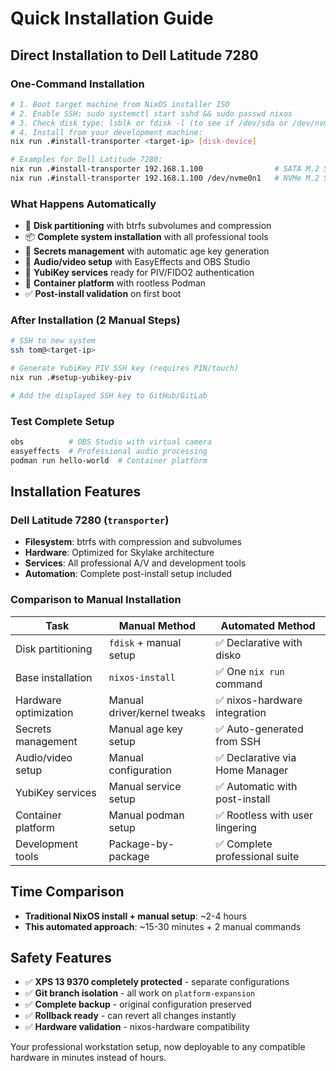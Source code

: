 # Quick Installation Guide

## Direct Installation to Dell Latitude 7280

### One-Command Installation
```bash
# 1. Boot target machine from NixOS installer ISO
# 2. Enable SSH: sudo systemctl start sshd && sudo passwd nixos  
# 3. Check disk type: lsblk or fdisk -l (to see if /dev/sda or /dev/nvme0n1)
# 4. Install from your development machine:
nix run .#install-transporter <target-ip> [disk-device]

# Examples for Dell Latitude 7280:
nix run .#install-transporter 192.168.1.100                # SATA M.2 SSD (default)
nix run .#install-transporter 192.168.1.100 /dev/nvme0n1   # NVMe M.2 SSD
```

### What Happens Automatically
- 🔧 **Disk partitioning** with btrfs subvolumes and compression
- 📦 **Complete system installation** with all professional tools
- 🔐 **Secrets management** with automatic age key generation
- 🎵 **Audio/video setup** with EasyEffects and OBS Studio
- 🔑 **YubiKey services** ready for PIV/FIDO2 authentication
- 🐳 **Container platform** with rootless Podman
- ✅ **Post-install validation** on first boot

### After Installation (2 Manual Steps)
```bash
# SSH to new system
ssh tom@<target-ip>

# Generate YubiKey PIV SSH key (requires PIN/touch)
nix run .#setup-yubikey-piv

# Add the displayed SSH key to GitHub/GitLab
```

### Test Complete Setup
```bash
obs          # OBS Studio with virtual camera
easyeffects  # Professional audio processing
podman run hello-world  # Container platform
```

## Installation Features

### Dell Latitude 7280 (`transporter`)
- **Filesystem**: btrfs with compression and subvolumes
- **Hardware**: Optimized for Skylake architecture
- **Services**: All professional A/V and development tools
- **Automation**: Complete post-install setup included

### Comparison to Manual Installation
| Task | Manual Method | Automated Method |
|------|---------------|------------------|
| Disk partitioning | `fdisk` + manual setup | ✅ Declarative with disko |
| Base installation | `nixos-install` | ✅ One `nix run` command |
| Hardware optimization | Manual driver/kernel tweaks | ✅ nixos-hardware integration |
| Secrets management | Manual age key setup | ✅ Auto-generated from SSH |
| Audio/video setup | Manual configuration | ✅ Declarative via Home Manager |
| YubiKey services | Manual service setup | ✅ Automatic with post-install |
| Container platform | Manual podman setup | ✅ Rootless with user lingering |
| Development tools | Package-by-package | ✅ Complete professional suite |

## Time Comparison
- **Traditional NixOS install + manual setup**: ~2-4 hours
- **This automated approach**: ~15-30 minutes + 2 manual commands

## Safety Features
- ✅ **XPS 13 9370 completely protected** - separate configurations
- ✅ **Git branch isolation** - all work on `platform-expansion` 
- ✅ **Complete backup** - original configuration preserved
- ✅ **Rollback ready** - can revert all changes instantly
- ✅ **Hardware validation** - nixos-hardware compatibility

Your professional workstation setup, now deployable to any compatible hardware in minutes instead of hours.